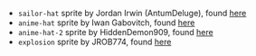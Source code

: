 - `sailor-hat` sprite by Jordan Irwin (AntumDeluge), found [here](https://opengameart.org/content/sailor-cap)
- `anime-hat` sprite by Iwan Gabovitch, found [here](https://opengameart.org/content/pixel-art-contest-entry-top-hat-lolhat)
- `anime-hat-2` sprite by HiddenDemon909, found [here](https://www.deviantart.com/hiddendemon909/art/Custom-Magic-Hat-Sprites-564016572)
- `explosion` sprite by JROB774, found [here](https://opengameart.org/content/pixel-explosion-12-frames) 